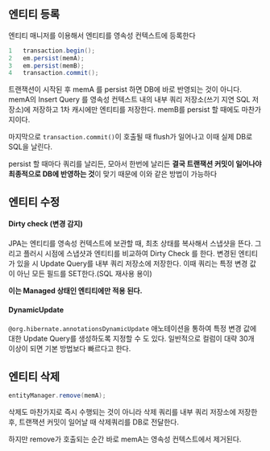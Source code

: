 ## 엔티티 등록



엔티티 매니저를 이용해서 엔티티를 영속성 컨텍스트에 등록한다

```java
1	transaction.begin();
2	em.persist(memA);
3	em.persist(memB);
4	transaction.commit();
```

트랜잭션이 시작된 후 memA 를 persist 하면 DB에 바로 반영되는 것이 아니다. memA의 Insert Query 를 영속성 컨텍스트 내의 내부 쿼리 저장소(쓰기 지연 SQL 저장소)에 저장하고 1차 캐시에만 엔티티를 저장한다. memB를 persist 할 때에도 마찬가지이다.

 마지막으로 `transaction.commit()`이 호출될 때 flush가 일어나고 이때 실제 DB로 SQL을 날린다.

persist 할 때마다 쿼리를 날리든, 모아서 한번에 날리든 **결국 트랜잭션 커밋이 일어나야 최종적으로 DB에 반영하는 것**이 맞기 때문에 이와 같은 방법이 가능하다



## 엔티티 수정



#### Dirty check (변경 감지)

 JPA는 엔티티를 영속성 컨텍스트에 보관할 때, 최초 상태를 복사해서 스냅샷을 뜬다. 그리고 플러시 시점에 스냅샷과 엔티티를 비교하여 Dirty Check 를 한다. 변경된 엔티티가 있을 시 Update Query를 내부 쿼리 저장소에 저장한다. 이때 쿼리는 특정 변경 값이 아닌 모든 필드를 SET한다.(SQL 재사용 용이)

**이는 Managed 상태인 엔티티에만 적용 된다.**

#### DynamicUpdate

`@org.hibernate.annotationsDynamicUpdate`  애노테이션을 통하여 특정 변경 값에 대한 Update Query를 생성하도록 지정할 수 도 있다. 일반적으로 컬럼이 대략 30개 이상이 되면 기본 방법보다 빠르다고 한다.



## 엔티티 삭제

```java
entityManager.remove(memA);
```

삭제도 마찬가지로 즉시 수행되는 것이 아니라 삭제 쿼리를 내부 쿼리 저장소에 저장한 후, 트랜잭션 커밋이 일어날 때 삭제쿼리를 DB로 전달한다. 

하지만 remove가 호출되는 순간 바로 memA는 영속성 컨텍스트에서 제거된다.